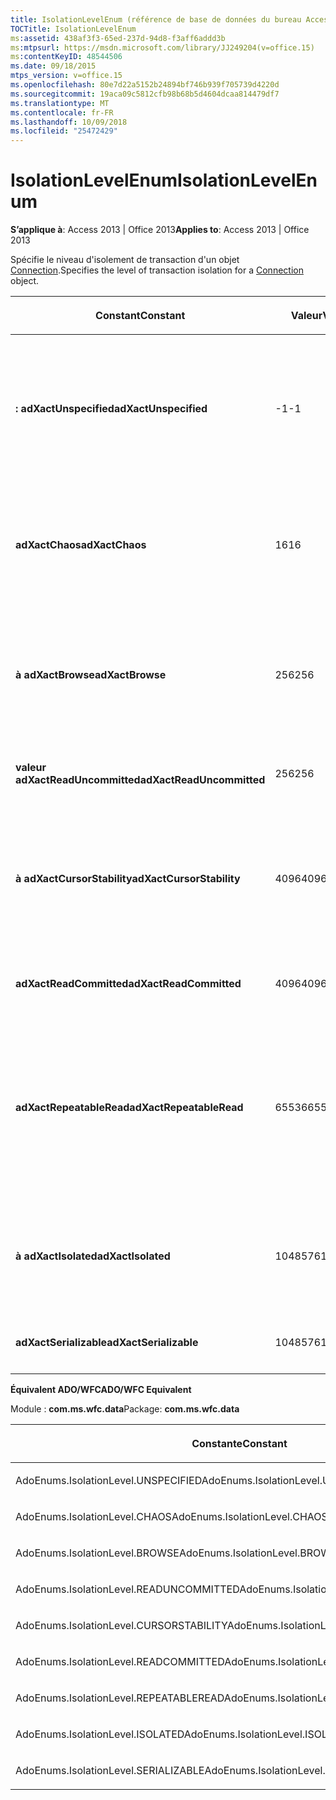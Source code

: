 ```yaml
---
title: IsolationLevelEnum (référence de base de données du bureau Access)
TOCTitle: IsolationLevelEnum
ms:assetid: 438af3f3-65ed-237d-94d8-f3aff6addd3b
ms:mtpsurl: https://msdn.microsoft.com/library/JJ249204(v=office.15)
ms:contentKeyID: 48544506
ms.date: 09/18/2015
mtps_version: v=office.15
ms.openlocfilehash: 80e7d22a5152b24894bf746b939f705739d4220d
ms.sourcegitcommit: 19aca09c5812cfb98b68b5d4604dcaa814479df7
ms.translationtype: MT
ms.contentlocale: fr-FR
ms.lasthandoff: 10/09/2018
ms.locfileid: "25472429"
---
```

# <a name="isolationlevelenum"></a><span data-ttu-id="20602-102">IsolationLevelEnum</span><span class="sxs-lookup"><span data-stu-id="20602-102">IsolationLevelEnum</span></span>


<span data-ttu-id="20602-103">**S’applique à**: Access 2013 | Office 2013</span><span class="sxs-lookup"><span data-stu-id="20602-103">**Applies to**: Access 2013 | Office 2013</span></span>

<span data-ttu-id="20602-104">Spécifie le niveau d'isolement de transaction d'un objet [Connection](connection-object-ado.md).</span><span class="sxs-lookup"><span data-stu-id="20602-104">Specifies the level of transaction isolation for a [Connection](connection-object-ado.md) object.</span></span>

<table>
<colgroup>
<col style="width: 33%" />
<col style="width: 33%" />
<col style="width: 33%" />
</colgroup>
<thead>
<tr class="header">
<th><p><span data-ttu-id="20602-105">Constant</span><span class="sxs-lookup"><span data-stu-id="20602-105">Constant</span></span></p></th>
<th><p><span data-ttu-id="20602-106">Valeur</span><span class="sxs-lookup"><span data-stu-id="20602-106">Value</span></span></p></th>
<th><p><span data-ttu-id="20602-107">Description</span><span class="sxs-lookup"><span data-stu-id="20602-107">Description</span></span></p></th>
</tr>
</thead>
<tbody>
<tr class="odd">
<td><p><span data-ttu-id="20602-108"><strong>: adXactUnspecified</strong></span><span class="sxs-lookup"><span data-stu-id="20602-108"><strong>adXactUnspecified</strong></span></span></p></td>
<td><p><span data-ttu-id="20602-109">-1</span><span class="sxs-lookup"><span data-stu-id="20602-109">-1</span></span></p></td>
<td><p><span data-ttu-id="20602-110">Indique que le fournisseur applique un niveau d’isolement différent de celui spécifié, mais que ce niveau ne peut être déterminé.</span><span class="sxs-lookup"><span data-stu-id="20602-110">Indicates that the provider is using a different isolation level than specified, but that the level cannot be determined.</span></span></p></td>
</tr>
<tr class="even">
<td><p><span data-ttu-id="20602-111"><strong>adXactChaos</strong></span><span class="sxs-lookup"><span data-stu-id="20602-111"><strong>adXactChaos</strong></span></span></p></td>
<td><p><span data-ttu-id="20602-112">16</span><span class="sxs-lookup"><span data-stu-id="20602-112">16</span></span></p></td>
<td><p><span data-ttu-id="20602-113">Indique que les modifications en attente de transactions mieux isolées ne peuvent être remplacées.</span><span class="sxs-lookup"><span data-stu-id="20602-113">Indicates that pending changes from more highly isolated transactions cannot be overwritten.</span></span></p></td>
</tr>
<tr class="odd">
<td><p><span data-ttu-id="20602-114"><strong>à adXactBrowse</strong></span><span class="sxs-lookup"><span data-stu-id="20602-114"><strong>adXactBrowse</strong></span></span></p></td>
<td><p><span data-ttu-id="20602-115">256</span><span class="sxs-lookup"><span data-stu-id="20602-115">256</span></span></p></td>
<td><p><span data-ttu-id="20602-116">Indique qu'à partir d'une transaction, vous pouvez visualiser les modifications non validées des autres transactions.</span><span class="sxs-lookup"><span data-stu-id="20602-116">Indicates that from one transaction you can view uncommitted changes in other transactions.</span></span></p></td>
</tr>
<tr class="even">
<td><p><span data-ttu-id="20602-117"><strong>valeur adXactReadUncommitted</strong></span><span class="sxs-lookup"><span data-stu-id="20602-117"><strong>adXactReadUncommitted</strong></span></span></p></td>
<td><p><span data-ttu-id="20602-118">256</span><span class="sxs-lookup"><span data-stu-id="20602-118">256</span></span></p></td>
<td><p><span data-ttu-id="20602-119">Identique à <strong>adXactBrowse</strong>.</span><span class="sxs-lookup"><span data-stu-id="20602-119">Same as <strong>adXactBrowse</strong>.</span></span></p></td>
</tr>
<tr class="odd">
<td><p><span data-ttu-id="20602-120"><strong>à adXactCursorStability</strong></span><span class="sxs-lookup"><span data-stu-id="20602-120"><strong>adXactCursorStability</strong></span></span></p></td>
<td><p><span data-ttu-id="20602-121">4096</span><span class="sxs-lookup"><span data-stu-id="20602-121">4096</span></span></p></td>
<td><p><span data-ttu-id="20602-122">Indique qu'à partir d'une transaction, vous pouvez visualiser les modifications d'autres transactions uniquement si elles ont été validées.</span><span class="sxs-lookup"><span data-stu-id="20602-122">Indicates that from one transaction you can view changes in other transactions only after they have been committed.</span></span></p></td>
</tr>
<tr class="even">
<td><p><span data-ttu-id="20602-123"><strong>adXactReadCommitted</strong></span><span class="sxs-lookup"><span data-stu-id="20602-123"><strong>adXactReadCommitted</strong></span></span></p></td>
<td><p><span data-ttu-id="20602-124">4096</span><span class="sxs-lookup"><span data-stu-id="20602-124">4096</span></span></p></td>
<td><p><span data-ttu-id="20602-125">Identique à <strong>adXactCursorStability</strong>.</span><span class="sxs-lookup"><span data-stu-id="20602-125">Same as <strong>adXactCursorStability</strong>.</span></span></p></td>
</tr>
<tr class="odd">
<td><p><span data-ttu-id="20602-126"><strong>adXactRepeatableRead</strong></span><span class="sxs-lookup"><span data-stu-id="20602-126"><strong>adXactRepeatableRead</strong></span></span></p></td>
<td><p><span data-ttu-id="20602-127">65536</span><span class="sxs-lookup"><span data-stu-id="20602-127">65536</span></span></p></td>
<td><p><span data-ttu-id="20602-128">Indique qu'à partir d'une transaction, vous ne pouvez pas voir les modifications des autres transactions, mais qu'une nouvelle requête peut extraire de nouveaux objets <strong>Recordset</strong>.</span><span class="sxs-lookup"><span data-stu-id="20602-128">Indicates that from one transaction you cannot see changes made in other transactions, but that requerying can retrieve new <strong>Recordset</strong> objects.</span></span></p></td>
</tr>
<tr class="even">
<td><p><span data-ttu-id="20602-129"><strong>à adXactIsolated</strong></span><span class="sxs-lookup"><span data-stu-id="20602-129"><strong>adXactIsolated</strong></span></span></p></td>
<td><p><span data-ttu-id="20602-130">1048576</span><span class="sxs-lookup"><span data-stu-id="20602-130">1048576</span></span></p></td>
<td><p><span data-ttu-id="20602-131">Indique que les transactions sont réalisées indépendamment d'autres transactions.</span><span class="sxs-lookup"><span data-stu-id="20602-131">Indicates that transactions are conducted in isolation of other transactions.</span></span></p></td>
</tr>
<tr class="odd">
<td><p><span data-ttu-id="20602-132"><strong>adXactSerializable</strong></span><span class="sxs-lookup"><span data-stu-id="20602-132"><strong>adXactSerializable</strong></span></span></p></td>
<td><p><span data-ttu-id="20602-133">1048576</span><span class="sxs-lookup"><span data-stu-id="20602-133">1048576</span></span></p></td>
<td><p><span data-ttu-id="20602-134">Identique à <strong>adXactIsolated</strong>.</span><span class="sxs-lookup"><span data-stu-id="20602-134">Same as <strong>adXactIsolated</strong>.</span></span></p></td>
</tr>
</tbody>
</table>


<span data-ttu-id="20602-135">**Équivalent ADO/WFC**</span><span class="sxs-lookup"><span data-stu-id="20602-135">**ADO/WFC Equivalent**</span></span>

<span data-ttu-id="20602-136">Module : **com.ms.wfc.data**</span><span class="sxs-lookup"><span data-stu-id="20602-136">Package: **com.ms.wfc.data**</span></span>

<table>
<colgroup>
<col style="width: 100%" />
</colgroup>
<thead>
<tr class="header">
<th><p><span data-ttu-id="20602-137">Constante</span><span class="sxs-lookup"><span data-stu-id="20602-137">Constant</span></span></p></th>
</tr>
</thead>
<tbody>
<tr class="odd">
<td><p><span data-ttu-id="20602-138">AdoEnums.IsolationLevel.UNSPECIFIED</span><span class="sxs-lookup"><span data-stu-id="20602-138">AdoEnums.IsolationLevel.UNSPECIFIED</span></span></p></td>
</tr>
<tr class="even">
<td><p><span data-ttu-id="20602-139">AdoEnums.IsolationLevel.CHAOS</span><span class="sxs-lookup"><span data-stu-id="20602-139">AdoEnums.IsolationLevel.CHAOS</span></span></p></td>
</tr>
<tr class="odd">
<td><p><span data-ttu-id="20602-140">AdoEnums.IsolationLevel.BROWSE</span><span class="sxs-lookup"><span data-stu-id="20602-140">AdoEnums.IsolationLevel.BROWSE</span></span></p></td>
</tr>
<tr class="even">
<td><p><span data-ttu-id="20602-141">AdoEnums.IsolationLevel.READUNCOMMITTED</span><span class="sxs-lookup"><span data-stu-id="20602-141">AdoEnums.IsolationLevel.READUNCOMMITTED</span></span></p></td>
</tr>
<tr class="odd">
<td><p><span data-ttu-id="20602-142">AdoEnums.IsolationLevel.CURSORSTABILITY</span><span class="sxs-lookup"><span data-stu-id="20602-142">AdoEnums.IsolationLevel.CURSORSTABILITY</span></span></p></td>
</tr>
<tr class="even">
<td><p><span data-ttu-id="20602-143">AdoEnums.IsolationLevel.READCOMMITTED</span><span class="sxs-lookup"><span data-stu-id="20602-143">AdoEnums.IsolationLevel.READCOMMITTED</span></span></p></td>
</tr>
<tr class="odd">
<td><p><span data-ttu-id="20602-144">AdoEnums.IsolationLevel.REPEATABLEREAD</span><span class="sxs-lookup"><span data-stu-id="20602-144">AdoEnums.IsolationLevel.REPEATABLEREAD</span></span></p></td>
</tr>
<tr class="even">
<td><p><span data-ttu-id="20602-145">AdoEnums.IsolationLevel.ISOLATED</span><span class="sxs-lookup"><span data-stu-id="20602-145">AdoEnums.IsolationLevel.ISOLATED</span></span></p></td>
</tr>
<tr class="odd">
<td><p><span data-ttu-id="20602-146">AdoEnums.IsolationLevel.SERIALIZABLE</span><span class="sxs-lookup"><span data-stu-id="20602-146">AdoEnums.IsolationLevel.SERIALIZABLE</span></span></p></td>
</tr>
</tbody>
</table>

